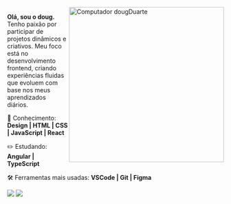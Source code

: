 <img src="https://raw.githubusercontent.com/MicaelliMedeiros/micaellimedeiros/master/image/computer-illustration.png" min-width="360px" max-width="360px" width="360px" align="right" alt="Computador dougDuarte">

<p align="left"> 
<strong>Olá, sou o doug.</strong> Tenho paixão por participar de projetos dinâmicos e criativos. Meu foco está no desenvolvimento frontend, criando experiências fluidas que evoluem com base nos meus aprendizados diários. 
</p>

<p align="left">
📖 Conhecimento: <strong>Design | HTML | CSS | JavaScript | React</strong>
</p>

<p align="left">
✏️ Estudando: <strong>Angular | TypeScript</strong>
</p>

<p align="left">
🛠️ Ferramentas mais usadas: <strong>VSCode | Git | Figma</strong>
</p>

<a href="https://www.linkedin.com/in/douglasdduarte" alt="Linkedin">
<img src="https://img.shields.io/badge/-Linkedin-0e76a8?style=flat-square&logo=Linkedin&logoColor=white&link=https://www.linkedin.com/in/douglasdduarte" /></a>

<a href="https://api.whatsapp.com/send?phone=5551993669592" alt="WhatsApp">
<img src="https://img.shields.io/badge/-WhatsApp-25d366?style=flat-square&labelColor=25d366&logo=whatsapp&logoColor=white&link=https://api.whatsapp.com/send?phone=5551993669592"/></a>
